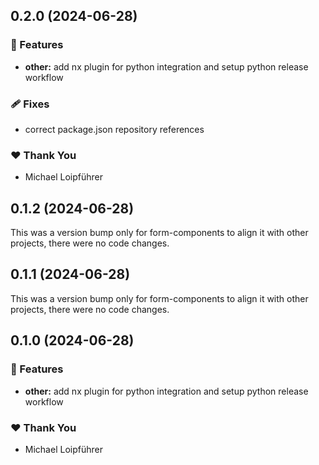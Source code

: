 ## 0.2.0 (2024-06-28)


### 🚀 Features

- **other:** add nx plugin for python integration and setup python release workflow


### 🩹 Fixes

- correct package.json repository references


### ❤️  Thank You

- Michael Loipführer

## 0.1.2 (2024-06-28)

This was a version bump only for form-components to align it with other projects, there were no code changes.

## 0.1.1 (2024-06-28)

This was a version bump only for form-components to align it with other projects, there were no code changes.

## 0.1.0 (2024-06-28)


### 🚀 Features

- **other:** add nx plugin for python integration and setup python release workflow


### ❤️  Thank You

- Michael Loipführer